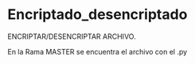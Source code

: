 # Encriptado_desencriptado
ENCRIPTAR/DESENCRIPTAR ARCHIVO.

En la Rama MASTER se encuentra el archivo con el .py

